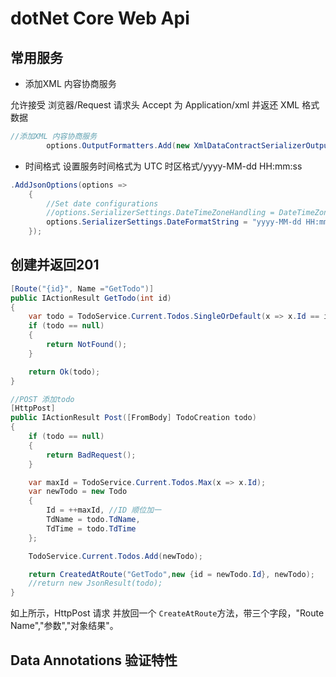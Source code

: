 # dotNet Core Web Api

## 常用服务

 - 添加XML 内容协商服务

允许接受 浏览器/Request 请求头 Accept 为 Application/xml 并返还 XML 格式数据
```cs
//添加XML 内容协商服务
        options.OutputFormatters.Add(new XmlDataContractSerializerOutputFormatter());
```

 - 时间格式
设置服务时间格式为 UTC 时区格式/yyyy-MM-dd HH:mm:ss 
```cs
.AddJsonOptions(options =>
    {
        //Set date configurations
        //options.SerializerSettings.DateTimeZoneHandling = DateTimeZoneHandling.Utc;
        options.SerializerSettings.DateFormatString = "yyyy-MM-dd HH:mm:ss";
    });
```

## 创建并返回201
```cs
[Route("{id}", Name ="GetTodo")]
public IActionResult GetTodo(int id)
{
    var todo = TodoService.Current.Todos.SingleOrDefault(x => x.Id == id);
    if (todo == null)
    {
        return NotFound();
    }

    return Ok(todo);
}

//POST 添加todo
[HttpPost]
public IActionResult Post([FromBody] TodoCreation todo)
{
    if (todo == null)
    {
        return BadRequest();
    }

    var maxId = TodoService.Current.Todos.Max(x => x.Id);
    var newTodo = new Todo
    {
        Id = ++maxId, //ID 顺位加一
        TdName = todo.TdName,
        TdTime = todo.TdTime
    };

    TodoService.Current.Todos.Add(newTodo);

    return CreatedAtRoute("GetTodo",new {id = newTodo.Id}, newTodo);
    //return new JsonResult(todo);
}
```
如上所示，HttpPost 请求 并放回一个 `CreateAtRoute`方法，带三个字段，"Route Name","参数","对象结果"。

## Data Annotations 验证特性
